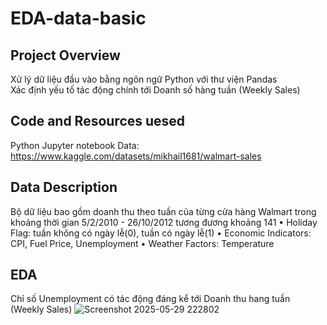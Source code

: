# EDA-data-basic
## Project Overview
  Xử lý dữ liệu đầu vào bằng ngôn ngữ Python với thư viện Pandas <br />
  Xác định yếu tố tác động chính tới Doanh số hàng tuần (Weekly Sales) <br />
## Code and Resources uesed
  Python Jupyter notebook
  Data: https://www.kaggle.com/datasets/mikhail1681/walmart-sales
## Data Description 
  Bộ dữ liệu bao gồm doanh thu theo tuần của từng cửa hàng Walmart 
  trong khoảng thời gian 5/2/2010 - 26/10/2012 tương đương khoảng 141 
    • Holiday Flag: tuần không có ngày lễ(0), tuần có ngày lễ(1)
    • Economic Indicators: CPI, Fuel Price, Unemployment
    • Weather Factors: Temperature
## EDA
  Chỉ số Unemployment có tác động đáng kể tới Doanh thu hang tuần (Weekly Sales)
  ![Screenshot 2025-05-29 222802](https://github.com/user-attachments/assets/70696c28-506d-4532-a27f-de5197f7e078)

